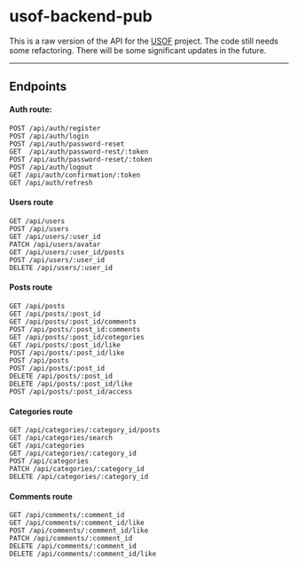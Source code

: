 # usof-backend-pub

This is a raw version of the API for the [USOF](https://github.com/Serg192/usof-front) project. The code still needs some refactoring. There will be some significant updates in the future.

---

## Endpoints

#### Auth route:

`POST /api/auth/register` <br>
`POST /api/auth/login`<br>
`POST /api/auth/password-reset`<br>
`GET  /api/auth/password-rest/:token`<br>
`POST /api/auth/password-reset/:token`<br>
`POST /api/auth/logout`<br>
`GET /api/auth/confirmation/:token`<br>
`GET /api/auth/refresh`<br>

#### Users route

`GET /api/users`<br>
`POST /api/users`<br>
`GET /api/users/:user_id`<br>
`PATCH /api/users/avatar`<br>
`GET /api/users/:user_id/posts`<br>
`POST /api/users/:user_id`<br>
`DELETE /api/users/:user_id`<br>

#### Posts route

`GET /api/posts`<br>
`GET /api/posts/:post_id`<br>
`GET /api/posts/:post_id/comments`<br>
`POST /api/posts/:post_id:comments`<br>
`GET /api/posts/:post_id/cotegories`<br>
`GET /api/posts/:post_id/like`<br>
`POST /api/posts/:post_id/like`<br>
`POST /api/posts`<br>
`POST /api/posts/:post_id`<br>
`DELETE /api/posts/:post_id`<br>
`DELETE /api/posts/:post_id/like`<br>
`POST /api/posts/:post_id/access`<br>

#### Categories route

`GET /api/categories/:category_id/posts`<br>
`GET /api/categories/search`<br>
`GET /api/categories`<br>
`GET /api/categories/:category_id`<br>
`POST /api/categories`<br>
`PATCH /api/categories/:category_id`<br>
`DELETE /api/categories/:category_id`<br>

#### Comments route

`GET /api/comments/:comment_id`<br>
`GET /api/comments/:comment_id/like`<br>
`POST /api/comments/:comment_id/like`<br>
`PATCH /api/comments/:comment_id`<br>
`DELETE /api/comments/:comment_id`<br>
`DELETE /api/comments/:comment_id/like`<br>
